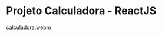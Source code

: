 # Projeto Calculadora - ReactJS #


[calculadora.webm](https://user-images.githubusercontent.com/70443946/184042900-6240fb94-b1ae-4393-a241-744efac9b1a1.webm)
